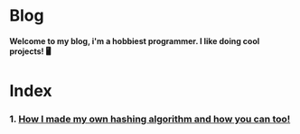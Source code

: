 # Blog

#### Welcome to my blog, i'm a hobbiest programmer. I like doing cool projects! 🖥️


# Index

### 1. [How I made my own hashing algorithm and how you can too!](https://github.com/DeaSTL/Blog/blob/main/posts/How%20I%20made%20my%20own%20hashing%20algorithm.md)


